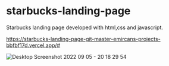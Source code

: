 # starbucks-landing-page
Starbucks landing page developed with html,css and javascript.

https://starbucks-landing-page-git-master-emircans-projects-bbfbf17d.vercel.app/#

![Desktop Screenshot 2022 09 05 - 20 18 29 54](https://user-images.githubusercontent.com/98719469/188495576-d6c444e4-c4fc-4a3c-914c-21749c77bbb2.png)
